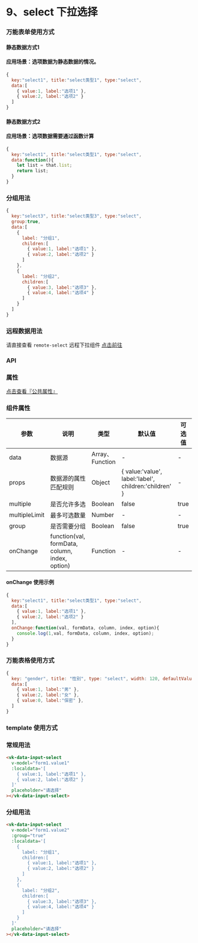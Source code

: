# 9、select 下拉选择

### 万能表单使用方式
#### 静态数据方式1
#### 应用场景：选项数据为静态数据的情况。
```js
{
  key:"select1", title:"select类型1", type:"select",
  data:[
    { value:1, label:"选项1" },
    { value:2, label:"选项2" }
  ]
}
```
#### 静态数据方式2
#### 应用场景：选项数据需要通过函数计算
```js
{
  key:"select1", title:"select类型1", type:"select",
  data:function(){
    let list = that.list;
    return list;
  }
}
```

### 分组用法
```js
{
  key:"select3", title:"select类型3", type:"select",
  group:true,
  data:[
    {
      label: "分组1",
      children:[
        { value:1, label:"选项1" },
        { value:2, label:"选项2" }
      ]
    },
    {
      label: "分组2",
      children:[
        { value:3, label:"选项3" },
        { value:4, label:"选项4" }
      ]
    }
  ]
}
```

### 远程数据用法

请直接查看 `remote-select` 远程下拉组件 [点击前往](https://vkdoc.fsq.pub/admin/components/10%E3%80%81remote-select.html)


### API

### 属性

[点击查看『公共属性』](https://vkdoc.fsq.pub/admin/components/0%E3%80%81public.html)

### 组件属性

| 参数             | 说明                           | 类型    | 默认值  | 可选值 |
|------------------|-------------------------------|---------|--------|-------|
| data            | 数据源 | Array、Function  | - | -  |
| props           | 数据源的属性匹配规则 | Object  | { value:'value', label:'label', children:'children' } | -  |
| multiple        | 是否允许多选 | Boolean  | false | true  |
| multipleLimit   | 最多可选数量 | Number  | - | -  |
| group          | 是否需要分组 | Boolean  | false| true  |
| onChange          | function(val, formData, column, index, option) | Function  | -| -  |

#### onChange 使用示例
```js
{
  key:"select1", title:"select类型1", type:"select",
  data:[
    { value:1, label:"选项1" },
    { value:2, label:"选项2" }
  ],
  onChange:function(val, formData, column, index, option){
    console.log(1,val, formData, column, index, option);
  }
}
```

### 万能表格使用方式

```js
{ 
  key: "gender", title: "性别", type: "select", width: 120, defaultValue:0,
  data:[
    { value:1, label:"男" },
    { value:2, label:"女" },
    { value:0, label:"保密" },
  ]
}
```


### template 使用方式
### 常规用法
```html
<vk-data-input-select
  v-model="form1.value1"
  :localdata='[
    { value:1, label:"选项1" },
    { value:2, label:"选项2" }
  ]'
  placeholder="请选择"
></vk-data-input-select>
```
### 分组用法
```html
<vk-data-input-select
  v-model="form1.value2"
  :group="true"
  :localdata='[
    {
      label: "分组1",
      children:[
        { value:1, label:"选项1" },
        { value:2, label:"选项2" }
      ]
    },
    {
      label: "分组2",
      children:[
        { value:3, label:"选项3" },
        { value:4, label:"选项4" }
      ]
    }
  ]'
  placeholder="请选择"
></vk-data-input-select>
```